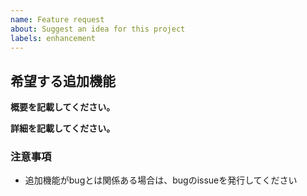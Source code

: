 ```yaml
---
name: Feature request
about: Suggest an idea for this project
labels: enhancement
---
```


## 希望する追加機能

**概要を記載してください。**

**詳細を記載してください。**

### 注意事項

- 追加機能がbugとは関係ある場合は、bugのissueを発行してください